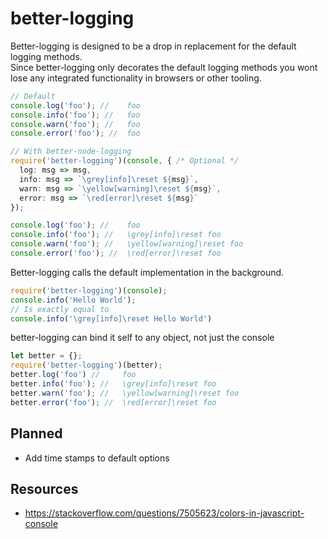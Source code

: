 # better-logging
Better-logging is designed to be a drop in replacement for the default logging methods.<br>
Since better-logging only decorates the default logging methods you wont lose any integrated functionality in browsers or other tooling. 

```ts
// Default
console.log('foo'); //    foo
console.info('foo'); //   foo
console.warn('foo'); //   foo
console.error('foo'); //  foo

// With better-node-logging
require('better-logging')(console, { /* Optional */
  log: msg => msg,
  info: msg => `\grey[info]\reset ${msg}`,
  warn: msg => `\yellow[warning]\reset ${msg}`,
  error: msg => `\red[error]\reset ${msg}`
});

console.log('foo'); //    foo
console.info('foo'); //   \grey[info]\reset foo
console.warn('foo'); //   \yellow[warning]\reset foo
console.error('foo'); //  \red[error]\reset foo
```

Better-logging calls the default implementation in the background.
```ts
require('better-logging')(console);
console.info('Hello World');
// Is exactly equal to
console.info('\grey[info]\reset Hello World')
```

better-logging can bind it self to any object, not just the console
```ts
let better = {};
require('better-logging')(better);
better.log('foo') //     foo
better.info('foo'); //   \grey[info]\reset foo
better.warn('foo'); //   \yellow[warning]\reset foo
better.error('foo'); //  \red[error]\reset foo
```

## Planned
* Add time stamps to default options


## Resources
* https://stackoverflow.com/questions/7505623/colors-in-javascript-console
